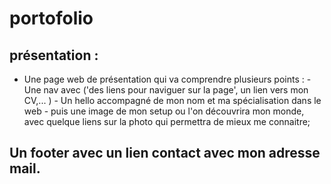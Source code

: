 # portofolio

## présentation :

 * Une page web de présentation qui va comprendre plusieurs points : 
        - Une nav avec ('des liens pour naviguer sur la page', un lien vers mon CV,... )
        - Un hello accompagné de mon nom et ma spécialisation dans le web 
        - puis une image de mon setup ou l'on découvrira mon monde, avec quelque liens sur la photo qui permettra de mieux me connaitre;

## Un footer avec un lien contact avec mon adresse mail.

